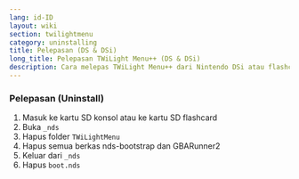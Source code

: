 ```yaml
---
lang: id-ID
layout: wiki
section: twilightmenu
category: uninstalling
title: Pelepasan (DS & DSi)
long_title: Pelepasan TWiLight Menu++ (DS & DSi)
description: Cara melepas TWiLight Menu++ dari Nintendo DSi atau flashcard DS
---
```


### Pelepasan (Uninstall)
1. Masuk ke kartu SD konsol atau ke kartu SD flashcard
1. Buka `_nds`
1. Hapus folder `TWiLightMenu`
1. Hapus semua berkas nds-bootstrap dan GBARunner2
1. Keluar dari `_nds`
1. Hapus `boot.nds`
